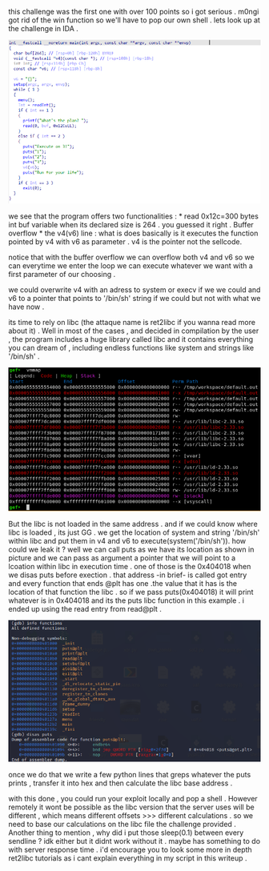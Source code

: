 

this challenge was the first one with over 100 points so i got serious . m0ngi got rid of the win function so we'll have to pop our own shell . 
lets look up at the challenge in IDA . 



<p align="center">
    <img src="/images/ida.png"><br/>
    </p>

we see that the program offers two functionalities : 
    * read 0x12c=300 bytes int buf variable when its declared size is 264 . you guessed it right . Buffer overflow 
    * the v4(v6) line : what is does basically is it executes the function pointed by v4 with v6 as parameter . v4 is the pointer not the sellcode.

notice that with the buffer overflow we can overflow both v4 and v6 so we can everytime we enter the loop we can execute whatever we want with a first parameter of our choosing . 

we could overwrite v4 with an adress to system or execv if we we could and v6 to a pointer that points to '/bin/sh' string if we could but not with what we have now . 

its time to rely on libc (the attaque name is ret2libc if you wanna read more about it) . Well in most of the cases , and decided in compilation by the user , the program includes a huge library called libc and it contains everything you can dream of , including endless functions like system and strings like '/bin/sh' . 

![vmmap](/images/vmmap.png)



But the libc is not loaded in the same address . and if we could know where libc is loaded , its just GG . we get the location of system and string '/bin/sh' within libc and put them in v4 and v6 to execute(system('/bin/sh')). 
how could we leak it ? well we can call puts as we have its location as shown in picture and we can pass as argument a pointer that we will point to a lcoation within libc in execution time . one of those is the 0x404018 when we disas puts before exection . that address -in brief- is called got entry and every function that ends @plt has one .the value that it has is the location of that function the libc . so if we pass puts(0x404018) it will print whatever is in 0x404018 and its the puts libc function in this example . i ended up using the read entry from read@plt .

![plt_got](/images/got-plt.png)


once we do that we write a few python lines that greps whatever the puts prints , transfer it into hex and then calculate the libc base address . 

with this done , you could run your exploit locally and pop a shell . However remotely it wont be possible as the libc version that the server uses will be different , which means different offsets >>> different calculations . so we need to base our calculations on the libc file the challenge provided . 
Another thing to mention , why did i put those sleep(0.1) between every sendline ? idk either but it didnt work without it . maybe has something to do with server response time . 
i'd encourage you to look some more in depth ret2libc tutorials as i cant explain everything in my script in this writeup . 


